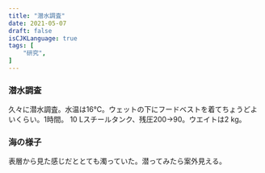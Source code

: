 ```yaml
---
title: "潜水調査"
date: 2021-05-07
draft: false
isCJKLanguage: true
tags: [
    "研究",
]
---
```

### 潜水調査
久々に潜水調査。水温は16℃。ウェットの下にフードベストを着てちょうどよいくらい。1時間。
10 Lスチールタンク、残圧200→90。ウエイトは2 kg。

### 海の様子
表層から見た感じだととても濁っていた。潜ってみたら案外見える。